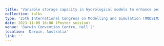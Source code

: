 ```yaml
---
title: 'Variable storage capacity in hydrological models to enhance performance under contrasting climates'
collection: talks
type: '25th International Congress on Modelling and Simulation (MODSIM2023)'
date: 2023-11-09 16:00 (Poster session)
venue: 'Darwin Convention Centre, Hall 2'
location: 'Darwin, Australia'
link: ''
---
```

